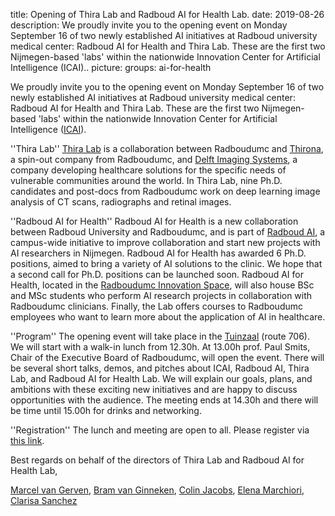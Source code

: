 title: Opening of Thira Lab and Radboud AI for Health Lab.
date: 2019-08-26
description: We proudly invite you to the opening event on Monday September 16 of two newly established AI initiatives at Radboud university medical center: Radboud AI for Health and Thira Lab. These are the first two Nijmegen-based 'labs' within the nationwide Innovation Center for Artificial Intelligence (ICAI)..
picture: 
groups: ai-for-health

We proudly invite you to the opening event on Monday September 16 of two newly established AI initiatives at Radboud university medical center: Radboud AI for Health and Thira Lab. These are the first two Nijmegen-based 'labs' within the nationwide Innovation Center for Artificial Intelligence ([ICAI](https://icai.ai/)). 
 
''Thira Lab''
[Thira Lab](https://icai.ai/thira-lab/) is a collaboration between Radboudumc and [Thirona](https://thirona.eu/), a spin-out company from Radboudumc, and [Delft Imaging Systems](https://www.delft.care/), a company developing healthcare solutions for the specific needs of vulnerable communities around the world. In Thira Lab, nine Ph.D. candidates and post-docs from Radboudumc work on deep learning image analysis of CT scans, radiographs and retinal images. 
 
''Radboud AI for Health'' 
Radboud AI for Health is a new collaboration between Radboud University and Radboudumc, and is part of [Radboud AI](https://www.ru.nl/ai/), a campus-wide initiative to improve collaboration and start new projects with AI researchers in Nijmegen. Radboud AI for Health has awarded 6 Ph.D. positions, aimed to bring a variety of AI solutions to the clinic. We hope that a second call for Ph.D. positions can be launched soon. Radboud AI for Health, located in the [Radboudumc Innovation Space](https://www.radboudumc.nl/en/reshape/innovation-space), will also house BSc and MSc students who perform AI research projects in collaboration with Radboudumc clinicians. Finally, the Lab offers courses to Radboudumc employees who want to learn more about the application of AI in healthcare.
 
''Program''
The opening event will take place in the [Tuinzaal](https://www.radboudumc.nl/onderwijs/scholingen/peri-operatieve-zorg/locatie) (route 706). We will start with a walk-in lunch from 12.30h. At 13.00h prof. Paul Smits, Chair of the Executive Board of Radboudumc, will open the event. There will be several short talks, demos, and pitches about ICAI, Radboud AI, Thira Lab, and Radboud AI for Health Lab. We will explain our goals, plans, and ambitions with these exciting new initiatives and are happy to discuss opportunities with the audience.
The meeting ends at 14.30h and there will be time until 15.00h for drinks and networking.
 
''Registration''
The lunch and meeting are open to all. Please register via [this link](https://radboudumc-web.ungerboeck.com/reg/reg_p1_form.aspx?oc=10&ct=COURREG&eventid=10408).
 
Best regards on behalf of the directors of Thira Lab and Radboud AI for Health Lab,
 
[Marcel van Gerven](mailto:m.vangerven@donders.ru.nl), [Bram van Ginneken](mailto:bram.vanginneken@radboudumc.nl), [Colin Jacobs](mailto:colin.jacobs@radboudumc.nl), [Elena Marchiori](elenam@cs.ru.nl), [Clarisa Sanchez](mailto:clara.sanchezgutierrez@radboudumc.nl)
